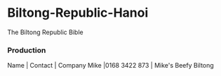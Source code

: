 # Biltong-Republic-Hanoi
The Biltong Republic Bible



### Production ###
Name | Contact | Company 
Mike |0168 3422 873 | Mike's Beefy Biltong 


